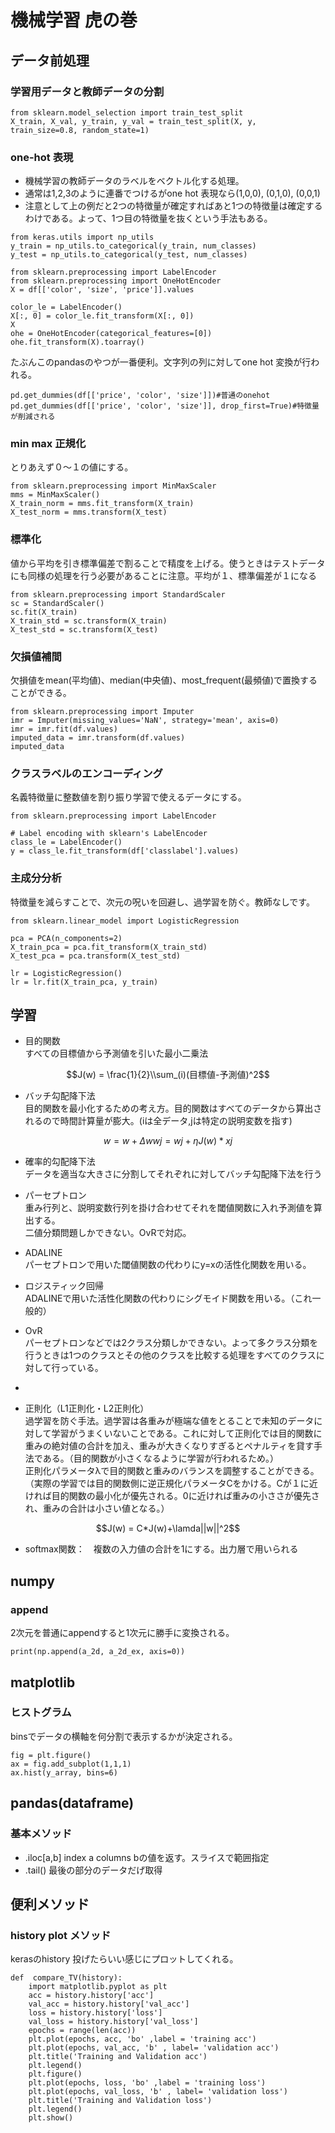 # 機械学習 虎の巻


## データ前処理

###  学習用データと教師データの分割
```python:sample
from sklearn.model_selection import train_test_split
X_train, X_val, y_train, y_val = train_test_split(X, y, train_size=0.8, random_state=1)
```
### one-hot 表現
- 機械学習の教師データのラベルをベクトル化する処理。
- 通常は1,2,3のように連番でつけるがone hot 表現なら(1,0,0), (0,1,0), (0,0,1)
- 注意として上の例だと2つの特徴量が確定すればあと1つの特徴量は確定するわけである。よって、1つ目の特徴量を抜くという手法もある。
　
```python:sample
from keras.utils import np_utils
y_train = np_utils.to_categorical(y_train, num_classes)
y_test = np_utils.to_categorical(y_test, num_classes)
```
```python:sample
from sklearn.preprocessing import LabelEncoder
from sklearn.preprocessing import OneHotEncoder
X = df[['color', 'size', 'price']].values

color_le = LabelEncoder()
X[:, 0] = color_le.fit_transform(X[:, 0])
X
ohe = OneHotEncoder(categorical_features=[0])
ohe.fit_transform(X).toarray()
```
たぶんこのpandasのやつが一番便利。文字列の列に対してone hot 変換が行われる。
```python:sample
pd.get_dummies(df[['price', 'color', 'size']])#普通のonehot
pd.get_dummies(df[['price', 'color', 'size']], drop_first=True)#特徴量が削減される
```

### min max 正規化
とりあえず０～１の値にする。
```python:sample
from sklearn.preprocessing import MinMaxScaler
mms = MinMaxScaler()
X_train_norm = mms.fit_transform(X_train)
X_test_norm = mms.transform(X_test)
```

### 標準化
値から平均を引き標準偏差で割ることで精度を上げる。使うときはテストデータにも同様の処理を行う必要があることに注意。平均が１、標準偏差が１になる
```python:sample
from sklearn.preprocessing import StandardScaler
sc = StandardScaler()
sc.fit(X_train)
X_train_std = sc.transform(X_train)
X_test_std = sc.transform(X_test)
```

### 欠損値補間
欠損値をmean(平均値)、median(中央値)、most_frequent(最頻値)で置換することができる。

```python:sample
from sklearn.preprocessing import Imputer
imr = Imputer(missing_values='NaN', strategy='mean', axis=0)
imr = imr.fit(df.values)
imputed_data = imr.transform(df.values)
imputed_data
```

### クラスラベルのエンコーディング
名義特徴量に整数値を割り振り学習で使えるデータにする。
``` python:sample
from sklearn.preprocessing import LabelEncoder

# Label encoding with sklearn's LabelEncoder
class_le = LabelEncoder()
y = class_le.fit_transform(df['classlabel'].values)
```

### 主成分分析
特徴量を減らすことで、次元の呪いを回避し、過学習を防ぐ。教師なしです。
```python:sample
from sklearn.linear_model import LogisticRegression

pca = PCA(n_components=2)
X_train_pca = pca.fit_transform(X_train_std)
X_test_pca = pca.transform(X_test_std)

lr = LogisticRegression()
lr = lr.fit(X_train_pca, y_train)
```


## 学習
- 目的関数  
すべての目標値から予測値を引いた最小二乗法
```math  
J(w) = \frac{1}{2}\\sum_(i)(目標値-予測値)^2
```
- バッチ勾配降下法  
目的関数を最小化するための考え方。目的関数はすべてのデータから算出されるので時間計算量が膨大。(iは全データ,jは特定の説明変数を指す)

```math
w = w + \Delta w
wj = wj + \eta J(w) * xj 
```

- 確率的勾配降下法  
データを適当な大きさに分割してそれぞれに対してバッチ勾配降下法を行う

- パーセプトロン  
重み行列と、説明変数行列を掛け合わせてそれを閾値関数に入れ予測値を算出する。  
二値分類問題しかできない。OvRで対応。
- ADALINE   
パーセプトロンで用いた閾値関数の代わりにy=xの活性化関数を用いる。
- ロジスティック回帰  
ADALINEで用いた活性化関数の代わりにシグモイド関数を用いる。（これ一般的）

- OvR  
パーセプトロンなどでは2クラス分類しかできない。よって多クラス分類を行うときは1つのクラスとその他のクラスを比較する処理をすべてのクラスに対して行っている。

-


- 正則化（L1正則化・L2正則化）  
過学習を防ぐ手法。過学習は各重みが極端な値をとることで未知のデータに対して学習がうまくいないことである。これに対して正則化では目的関数に重みの絶対値の合計を加え、重みが大きくなりすぎるとペナルティを貸す手法である。（目的関数が小さくなるように学習が行われるため。）  
正則化パラメータλで目的関数と重みのバランスを調整することができる。（実際の学習では目的関数側に逆正規化パラメータCをかける。Cが１に近ければ目的関数の最小化が優先される。0に近ければ重みの小ささが優先され、重みの合計は小さい値となる。）
```math
J(w) = C*J(w)+\lamda||w||^2
```


- softmax関数：　複数の入力値の合計を1にする。出力層で用いられる




## numpy
### append
2次元を普通にappendすると1次元に勝手に変換される。
```python:sample
print(np.append(a_2d, a_2d_ex, axis=0))
```

## matplotlib
### ヒストグラム
binsでデータの横軸を何分割で表示するかが決定される。
```python:sample
fig = plt.figure()
ax = fig.add_subplot(1,1,1)
ax.hist(y_array, bins=6)
```

## pandas(dataframe)
### 基本メソッド
- .iloc[a,b] index a columns bの値を返す。スライスで範囲指定
- .tail() 最後の部分のデータだげ取得

## 便利メソッド
###  history plot メソッド
kerasのhistory 投げたらいい感じにプロットしてくれる。
```python:sample
def  compare_TV(history):
	import matplotlib.pyplot as plt
	acc = history.history['acc']
	val_acc = history.history['val_acc']
	loss = history.history['loss']
	val_loss = history.history['val_loss']
	epochs = range(len(acc))
	plt.plot(epochs, acc, 'bo' ,label = 'training acc')
	plt.plot(epochs, val_acc, 'b' , label= 'validation acc')
	plt.title('Training and Validation acc')
	plt.legend()
	plt.figure()
	plt.plot(epochs, loss, 'bo' ,label = 'training loss')
	plt.plot(epochs, val_loss, 'b' , label= 'validation loss')
	plt.title('Training and Validation loss')
	plt.legend()
	plt.show()
```

